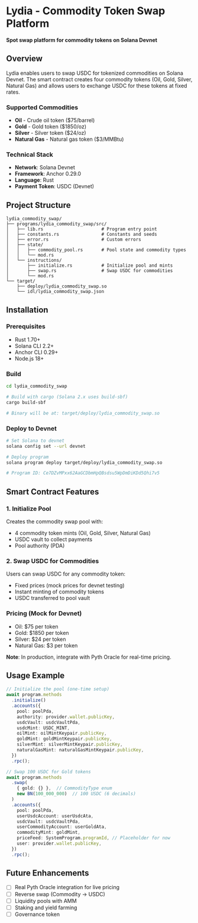 # Lydia - Commodity Token Swap Platform

**Spot swap platform for commodity tokens on Solana Devnet**

## Overview

Lydia enables users to swap USDC for tokenized commodities on Solana Devnet. The smart contract creates four commodity tokens (Oil, Gold, Silver, Natural Gas) and allows users to exchange USDC for these tokens at fixed rates.

### Supported Commodities
- **Oil** - Crude oil token ($75/barrel)
- **Gold** - Gold token ($1850/oz)
- **Silver** - Silver token ($24/oz)
- **Natural Gas** - Natural gas token ($3/MMBtu)

### Technical Stack
- **Network**: Solana Devnet
- **Framework**: Anchor 0.29.0
- **Language**: Rust
- **Payment Token**: USDC (Devnet)

## Project Structure

```
lydia_commodity_swap/
├── programs/lydia_commodity_swap/src/
│   ├── lib.rs                      # Program entry point
│   ├── constants.rs                # Constants and seeds
│   ├── error.rs                    # Custom errors
│   ├── state/
│   │   ├── commodity_pool.rs       # Pool state and commodity types
│   │   └── mod.rs
│   └── instructions/
│       ├── initialize.rs           # Initialize pool and mints
│       ├── swap.rs                 # Swap USDC for commodities
│       └── mod.rs
└── target/
    ├── deploy/lydia_commodity_swap.so
    └── idl/lydia_commodity_swap.json
```

## Installation

### Prerequisites
- Rust 1.70+
- Solana CLI 2.2+
- Anchor CLI 0.29+
- Node.js 18+

### Build

```bash
cd lydia_commodity_swap

# Build with cargo (Solana 2.x uses build-sbf)
cargo build-sbf

# Binary will be at: target/deploy/lydia_commodity_swap.so
```

### Deploy to Devnet

```bash
# Set Solana to devnet
solana config set --url devnet

# Deploy program
solana program deploy target/deploy/lydia_commodity_swap.so

# Program ID: Ce7DZvMPxx62AaGCDbmHpQBsdsu5WpDmDiKDd5Qhi7v5
```

## Smart Contract Features

### 1. Initialize Pool
Creates the commodity swap pool with:
- 4 commodity token mints (Oil, Gold, Silver, Natural Gas)
- USDC vault to collect payments
- Pool authority (PDA)

### 2. Swap USDC for Commodities
Users can swap USDC for any commodity token:
- Fixed prices (mock prices for devnet testing)
- Instant minting of commodity tokens
- USDC transferred to pool vault

### Pricing (Mock for Devnet)
- Oil: $75 per token
- Gold: $1850 per token
- Silver: $24 per token
- Natural Gas: $3 per token

**Note**: In production, integrate with Pyth Oracle for real-time pricing.

## Usage Example

```typescript
// Initialize the pool (one-time setup)
await program.methods
  .initialize()
  .accounts({
    pool: poolPda,
    authority: provider.wallet.publicKey,
    usdcVault: usdcVaultPda,
    usdcMint: USDC_MINT,
    oilMint: oilMintKeypair.publicKey,
    goldMint: goldMintKeypair.publicKey,
    silverMint: silverMintKeypair.publicKey,
    naturalGasMint: naturalGasMintKeypair.publicKey,
  })
  .rpc();

// Swap 100 USDC for Gold tokens
await program.methods
  .swap(
    { gold: {} },  // CommodityType enum
    new BN(100_000_000)  // 100 USDC (6 decimals)
  )
  .accounts({
    pool: poolPda,
    userUsdcAccount: userUsdcAta,
    usdcVault: usdcVaultPda,
    userCommodityAccount: userGoldAta,
    commodityMint: goldMint,
    priceFeed: SystemProgram.programId, // Placeholder for now
    user: provider.wallet.publicKey,
  })
  .rpc();
```

## Future Enhancements

- [ ] Real Pyth Oracle integration for live pricing
- [ ] Reverse swap (Commodity → USDC)
- [ ] Liquidity pools with AMM
- [ ] Staking and yield farming
- [ ] Governance token 